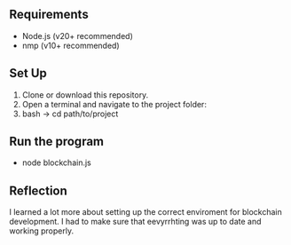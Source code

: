 ## Requirements

- Node.js (v20+ recommended)
- nmp (v10+ recommended)

## Set Up 

1. Clone or download this repository.
2. Open a terminal and navigate to the project folder:
3. bash -> cd path/to/project

## Run the program
- node blockchain.js 


## Reflection 
I learned a lot more about setting up the correct enviroment for blockchain development. 
I had to make sure that eevyrrhting was up to date and working properly.
